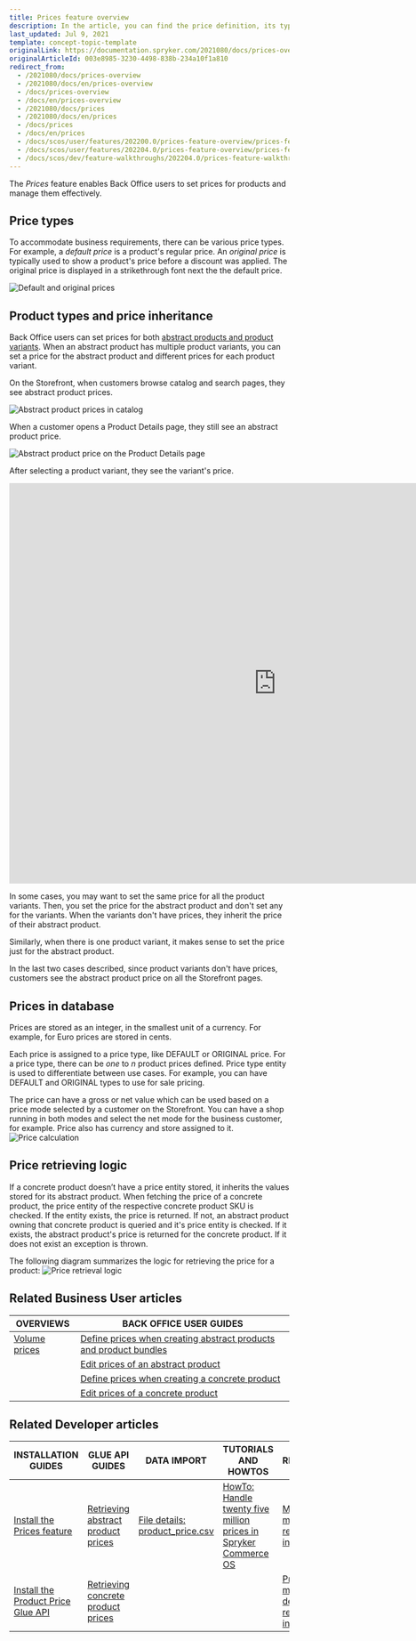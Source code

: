 ```yaml
---
title: Prices feature overview
description: In the article, you can find the price definition, its types, how the price is inherited and calculated.
last_updated: Jul 9, 2021
template: concept-topic-template
originalLink: https://documentation.spryker.com/2021080/docs/prices-overview
originalArticleId: 003e8985-3230-4498-838b-234a10f1a810
redirect_from:
  - /2021080/docs/prices-overview
  - /2021080/docs/en/prices-overview
  - /docs/prices-overview
  - /docs/en/prices-overview
  - /2021080/docs/prices
  - /2021080/docs/en/prices
  - /docs/prices
  - /docs/en/prices
  - /docs/scos/user/features/202200.0/prices-feature-overview/prices-feature-overview.html
  - /docs/scos/user/features/202204.0/prices-feature-overview/prices-feature-overview.html  
  - /docs/scos/dev/feature-walkthroughs/202204.0/prices-feature-walkthrough/prices-feature-walkthrough.html
---
```


The *Prices* feature enables Back Office users to set prices for products and manage them effectively.

## Price types

To accommodate business requirements, there can be various price types. For example, a *default price* is a product's regular price. An *original price* is typically used to show a product's price before a discount was applied. The original price is displayed in a strikethrough font next the the default price.


![Default and original prices](https://spryker.s3.eu-central-1.amazonaws.com/docs/pbc/all/price-management/{{site.version}}/prices-feature-overview/prices-feature-overview.md/default-and-original-prices.png)


## Product types and price inheritance

Back Office users can set prices for both [abstract products and product variants](/docs/scos/user/features/{{site.version}}/product-feature-overview/product-feature-overview.html#abstract-products-and-product-variants). When an abstract product has multiple product variants, you can set a price for the abstract product and different prices for each product variant.

On the Storefront, when customers browse catalog and search pages, they see abstract product prices.

![Abstract product prices in catalog](https://spryker.s3.eu-central-1.amazonaws.com/docs/pbc/all/price-management/{{site.version}}/prices-feature-overview/prices-feature-overview.md/abstract-product-prices-in-catalog.png)

When a customer opens a Product Details page, they still see an abstract product price.

![Abstract product price on the Product Details page](https://spryker.s3.eu-central-1.amazonaws.com/docs/pbc/all/price-management/{{site.version}}/prices-feature-overview/prices-feature-overview.md/abstract-product-prices-on-pdp.png)

After selecting a product variant, they see the variant's price.

<iframe width="960" height="720" src="https://spryker.s3.eu-central-1.amazonaws.com/docs/pbc/all/price-management/{{site.version}}/prices-feature-overview/prices-feature-overview.md/prices-of-abstract-products-and-pruduct-variants.mp4" frameborder="0" allowfullscreen></iframe>

In some cases, you may want to set the same price for all the product variants. Then, you set the price for the abstract product and don't set any for the variants. When the variants don't have prices, they inherit the price of their abstract product.

Similarly, when there is one product variant, it makes sense to set the price just for the abstract product.

In the last two cases described, since product variants don't have prices, customers see the abstract product price on all the Storefront pages.

## Prices in database

Prices are stored as an integer, in the smallest unit of a currency. For example, for Euro prices are stored in cents.

Each price is assigned to a price type, like DEFAULT or ORIGINAL price. For a price type, there can be *one* to *n* product prices defined. Price type entity is used to differentiate between use cases. For example, you can have DEFAULT and ORIGINAL types to use for sale pricing.

The price can have a gross or net value which can be used based on a price mode selected by a customer on the Storefront. You can have a shop running in both modes and select the net mode for the business customer, for example. Price also has currency and store assigned to it.
![Price calculation](https://spryker.s3.eu-central-1.amazonaws.com/docs/Features/Price/Price+Functionality/price_calculation.png)

## Price retrieving logic

If a concrete product doesn’t have a price entity stored, it inherits the values stored for its abstract product. When fetching the price of a concrete product, the price entity of the respective concrete product SKU is checked. If the entity exists, the price is returned. If not, an abstract product owning that concrete product is queried and it's price entity is checked. If it exists, the abstract product's price is returned for the concrete product. If it does not exist an exception is thrown.

The following diagram summarizes the logic for retrieving the price for a product:
![Price retrieval logic](https://spryker.s3.eu-central-1.amazonaws.com/docs/Features/Price/Price+Functionality/price_retrieval_logic.png)

## Related Business User articles

| OVERVIEWS | BACK OFFICE USER GUIDES |
|---| - |
| [Volume prices](/docs/pbc/all/price-management/{{site.version}}/prices-feature-overview/volume-prices-overview.html) | [Define prices when creating abstract products and product bundles](/docs/scos/user/back-office-user-guides/{{site.version}}/catalog/products/manage-abstract-products-and-product-bundles/create-abstract-products-and-product-bundles.html)   |
| | [Edit prices of an abstract product](/docs/scos/user/back-office-user-guides/{{site.version}}/catalog/products/manage-abstract-products-and-product-bundles/edit-abstract-products-and-product-bundles.html#edit-prices-of-an-abstract-product-or-product-bundle)   |
| | [Define prices when creating a concrete product](/docs/scos/user/back-office-user-guides/{{site.version}}/catalog/products/manage-concrete-products/creating-product-variants.html)  |
| | [Edit prices of a concrete product](/docs/scos/user/back-office-user-guides/{{site.version}}/catalog/products/manage-concrete-products/editing-product-variants.html)   |

## Related Developer articles

| INSTALLATION GUIDES  | GLUE API GUIDES | DATA IMPORT | TUTORIALS AND HOWTOS | REFERENCES |
|---|---|---|---|---|
| [Install the Prices feature](/docs/pbc/all/price-management/{{site.version}}/install-and-upgrade/install-features/install-the-prices-feature.html) | [Retrieving abstract product prices](/docs/pbc/all/price-management/{{site.version}}/manage-using-glue-api/retrieve-abstract-product-prices.html) | [File details: product_price.csv](/docs/pbc/all/price-management/{{site.version}}/import-and-export-data/file-details-product-price.csv.html) | [HowTo: Handle twenty five million prices in Spryker Commerce OS](/docs/scos/dev/tutorials-and-howtos/howtos/howto-handle-twenty-five-million-prices-in-spryker-commerce-os.html) | [Money module: reference information](/docs/pbc/all/price-management/{{site.version}}/extend-and-customize/money-module-reference-information.html) |
| [Install the Product Price Glue API](/docs/pbc/all/price-management/{{site.version}}/install-and-upgrade/install-features/install-the-product-price-glue-api.html) | [Retrieving concrete product prices](/docs/pbc/all/price-management/{{site.version}}/manage-using-glue-api/retrieve-concrete-product-prices.html) |  |  | [PriceProduct module details: reference information](/docs/pbc/all/price-management/{{site.version}}/extend-and-customize/priceproduct-module-details-reference-information.html) |
